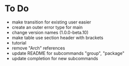 # To Do

- make transition for existing user easier
- create an outer error type for main
- change version names (1.0.0-beta.10)
- make table use section header with brackets
- tutorial
- remove "Arch" references
- update README for subcommands "group", "package"
- update completion for new subcommands
